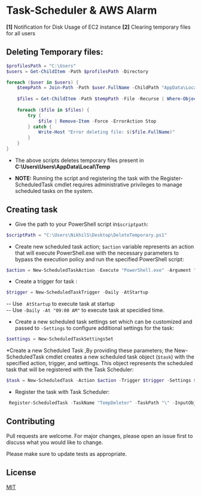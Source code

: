 # Task-Scheduler & AWS Alarm
**[1]** Notification for Disk Usage of EC2 instance
**[2]** Clearing temporary files for all users

## Deleting Temporary files:

```powershell
$profilesPath = "C:\Users"
$users = Get-ChildItem -Path $profilesPath -Directory

foreach ($user in $users) {
    $tempPath = Join-Path -Path $user.FullName -ChildPath "AppData\Local\Temp"
    
    $files = Get-ChildItem -Path $tempPath -File -Recurse | Where-Object { -not $_.PSIsContainer }
    
    foreach ($file in $files) {
        try {
            $file | Remove-Item -Force -ErrorAction Stop
        } catch {
            Write-Host "Error deleting file: $($file.FullName)"
        }
    }
}

```
* The above scripts deletes temporary files present in **C:\Users\Users\AppData\Local\Temp**

* **NOTE:** Running the script and registering the task with the Register-ScheduledTask cmdlet requires administrative privileges to manage scheduled tasks on the system.

## Creating task  
* Give the path to your PowerShell script in```$scriptpath```:
```powershell
$scriptPath = "C:\Users\NikhilS\Desktop\DeleteTemporary.ps1"
```
*	Create new scheduled task action; ```$action``` variable represents an action that will execute PowerShell.exe with the necessary parameters to bypass the execution policy and run the specified PowerShell script:
```powershell
$action = New-ScheduledTaskAction -Execute "PowerShell.exe" -Argument "-ExecutionPolicy Bypass -File `"$scriptPath`""
```
* Create a trigger for task :
```powershell
$trigger = New-ScheduledTaskTrigger -Daily -AtStartup
```
-- Use ``` AtStartup``` to execute task at startup  
-- Use ```-Daily -At "09:00 AM"``` to execute task at specidied time. 

* Create a new scheduled task settings set which can be customized and passed to ```-Settings``` to configure additional  settings for the task: 
```powershell
$settings = New-ScheduledTaskSettingsSet
```
*Create a new Scheduled Task ,By providing these parameters; the New-ScheduledTask cmdlet creates a new scheduled task object (```$task```) with the specified action, trigger, and settings. This object represents the scheduled task that will be registered with the Task Scheduler:
```powershell
$task = New-ScheduledTask -Action $action -Trigger $trigger -Settings $settings
```
* Register the task with Task Scheduler:

```powershell
 Register-ScheduledTask -TaskName "TempDeleter" -TaskPath "\" -InputObject $Task -User "SYSTEM"

```

## Contributing

Pull requests are welcome. For major changes, please open an issue first
to discuss what you would like to change.

Please make sure to update tests as appropriate.

## License

[MIT](https://choosealicense.com/licenses/mit/)
